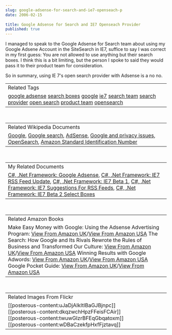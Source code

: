 ```yaml
---
slug: google-adsense-for-search-and-ie7-openseach-p
date: 2006-02-15
 
title: Google Adsense for Search and IE7 Openseach Provider
published: true
---
```

I managed to speak to the Google Adsense for Search team about using my Google Adsene Account in the SiteSearch in IE7, suffice to say I was correct in my first guess:  You are not allowed to use anything but their search boxes.  I think this is a bit limiting, but the person I spoke to said they would pass it to their product team for consideration.<p />So in summary, using IE 7's open search provider with Adsense is a no no.<p /><table class="TechnoratiHead TagHeader">
<tr><td>Related Tags</td></tr>
<tr class="Technorati"><td>
<a href="http://www.kinlan.co.uk/tag/google%20adsense" class="Tag" rel="tag">google adsense</a> <a href="http://www.kinlan.co.uk/tag/search%20boxes" class="Tag" rel="tag">search boxes</a> <a href="http://www.kinlan.co.uk/tag/google" class="Tag" rel="tag">google</a> <a href="http://www.kinlan.co.uk/tag/ie7" class="Tag" rel="tag">ie7</a> <a href="http://www.kinlan.co.uk/tag/search%20team" class="Tag" rel="tag">search team</a> <a href="http://www.kinlan.co.uk/tag/search%20provider" class="Tag" rel="tag">search provider</a> <a href="http://www.kinlan.co.uk/tag/open%20search" class="Tag" rel="tag">open search</a> <a href="http://www.kinlan.co.uk/tag/product%20team" class="Tag" rel="tag">product team</a> <a href="http://www.kinlan.co.uk/tag/opensearch" class="Tag" rel="tag">opensearch</a>
</td></tr>
</table><br /><table class="TechnoratiHead TagHeader">
<tr><td>Related Wikipedia Documents</td></tr>
<tr class="Technorati"><td>
<a href="http://en.wikipedia.org/wiki/Google" class="Tag" rel="tag">Google</a>, <a href="http://en.wikipedia.org/wiki/Google_(search_engine)" class="Tag" rel="tag">Google search</a>, <a href="http://en.wikipedia.org/wiki/AdSense" class="Tag" rel="tag">AdSense</a>, <a href="http://en.wikipedia.org/wiki/Google_and_privacy_issues" class="Tag" rel="tag">Google and privacy issues</a>, <a href="http://en.wikipedia.org/wiki/OpenSearch" class="Tag" rel="tag">OpenSearch</a>, <a href="http://en.wikipedia.org/wiki/ASIN" class="Tag" rel="tag">Amazon Standard Identification Number</a>
</td></tr>
</table><br /><table class="TechnoratiHead TagHeader">
<tr><td>My Related Documents</td></tr>
<tr class="Technorati"><td>
<a href="http://www.kinlan.co.uk/2005/11/google-adsense.html" class="Tag" rel="tag">C#, .Net Framework: Google Adsense</a>, <a href="http://www.kinlan.co.uk/2005/07/ie7-rss-feed-update.html" class="Tag" rel="tag">C#, .Net Framework: IE7 RSS Feed Update</a>, <a href="http://www.kinlan.co.uk/2005/07/ie7-beta-1.html" class="Tag" rel="tag">C#, .Net Framework: IE7 Beta 1</a>, <a href="http://www.kinlan.co.uk/2005/07/ie7-suggestions-for-rss-feeds.html" class="Tag" rel="tag">C#, .Net Framework: IE7 Suggestions For RSS Feeds</a>, <a href="http://www.kinlan.co.uk/2006/02/ie7-beta-2-select-boxes.html" class="Tag" rel="tag">C#, .Net Framework: IE7 Beta 2 Select Boxes</a>
</td></tr>
</table><br /><table class="TechnoratiHead TagHeader">
<tr><td>Related Amazon Books</td></tr>
<tr class="Technorati"><td>Make Easy Money with Google: Using the Adsense Advertising Program: <a href="http://www.amazon.co.uk/exec/obidos/redirect?tag=cnetfra-21&amp;link_code=xm2&amp;camp=2025&amp;creative=165953&amp;path=http://www.amazon.co.uk/gp/redirect.html%253fASIN=0321321146%2526tag=cnetfra-21%2526lcode=xm2%2526cID=2025%2526ccmID=165953%2526location=/o/ASIN/0321321146%25253FSubscriptionId=0CM2PVF6VAHJQKW5G782" class="Tag" rel="tag">View From Amazon UK</a>/<a href="http://www.amazon.com/exec/obidos/redirect?tag=cnetfra-20&amp;link_code=xm2&amp;camp=2025&amp;creative=165953&amp;path=http://www.amazon.com/gp/redirect.html%253fASIN=0321321146%2526tag=cnetfra-20%2526lcode=xm2%2526cID=2025%2526ccmID=165953%2526location=/o/ASIN/0321321146%25253FSubscriptionId=0CM2PVF6VAHJQKW5G782" class="Tag" rel="tag">View From Amazon USA</a> The Search: How Google and Its Rivals Rewrote the Rules of Business and Transformed Our Culture: <a href="http://www.amazon.co.uk/exec/obidos/redirect?tag=cnetfra-21&amp;link_code=xm2&amp;camp=2025&amp;creative=165953&amp;path=http://www.amazon.co.uk/gp/redirect.html%253fASIN=1857883616%2526tag=cnetfra-21%2526lcode=xm2%2526cID=2025%2526ccmID=165953%2526location=/o/ASIN/1857883616%25253FSubscriptionId=0CM2PVF6VAHJQKW5G782" class="Tag" rel="tag">View From Amazon UK</a>/<a href="http://www.amazon.com/exec/obidos/redirect?tag=cnetfra-20&amp;link_code=xm2&amp;camp=2025&amp;creative=165953&amp;path=http://www.amazon.com/gp/redirect.html%253fASIN=1857883616%2526tag=cnetfra-20%2526lcode=xm2%2526cID=2025%2526ccmID=165953%2526location=/o/ASIN/1857883616%25253FSubscriptionId=0CM2PVF6VAHJQKW5G782" class="Tag" rel="tag">View From Amazon USA</a> Winning Results with Google Adwords: <a href="http://www.amazon.co.uk/exec/obidos/redirect?tag=cnetfra-21&amp;link_code=xm2&amp;camp=2025&amp;creative=165953&amp;path=http://www.amazon.co.uk/gp/redirect.html%253fASIN=0072257024%2526tag=cnetfra-21%2526lcode=xm2%2526cID=2025%2526ccmID=165953%2526location=/o/ASIN/0072257024%25253FSubscriptionId=0CM2PVF6VAHJQKW5G782" class="Tag" rel="tag">View From Amazon UK</a>/<a href="http://www.amazon.com/exec/obidos/redirect?tag=cnetfra-20&amp;link_code=xm2&amp;camp=2025&amp;creative=165953&amp;path=http://www.amazon.com/gp/redirect.html%253fASIN=0072257024%2526tag=cnetfra-20%2526lcode=xm2%2526cID=2025%2526ccmID=165953%2526location=/o/ASIN/0072257024%25253FSubscriptionId=0CM2PVF6VAHJQKW5G782" class="Tag" rel="tag">View From Amazon USA</a> Google Pocket Guide: <a href="http://www.amazon.co.uk/exec/obidos/redirect?tag=cnetfra-21&amp;link_code=xm2&amp;camp=2025&amp;creative=165953&amp;path=http://www.amazon.co.uk/gp/redirect.html%253fASIN=0596005504%2526tag=cnetfra-21%2526lcode=xm2%2526cID=2025%2526ccmID=165953%2526location=/o/ASIN/0596005504%25253FSubscriptionId=0CM2PVF6VAHJQKW5G782" class="Tag" rel="tag">View From Amazon UK</a>/<a href="http://www.amazon.com/exec/obidos/redirect?tag=cnetfra-20&amp;link_code=xm2&amp;camp=2025&amp;creative=165953&amp;path=http://www.amazon.com/gp/redirect.html%253fASIN=0596005504%2526tag=cnetfra-20%2526lcode=xm2%2526cID=2025%2526ccmID=165953%2526location=/o/ASIN/0596005504%25253FSubscriptionId=0CM2PVF6VAHJQKW5G782" class="Tag" rel="tag">View From Amazon USA</a>
</td></tr>
</table><br /><table class="TechnoratiHead TagHeader">
<tr><td>Related Images From Flickr</td></tr>
<tr class="Technorati"><td>
<span style="float: left;">[[posterous-content:uJaDjAIkItlBaGJBjnpc]]</span><span style="float: left;">[[posterous-content:dkqzwchHpzFFeisFCAir]]</span><span style="float: left;">[[posterous-content:twuwGIzrBFEqGbqatoxm]]</span><span style="float: left;">[[posterous-content:wDBaCzekfpHxfFjztavq]]</span>
</td></tr>
</table>

